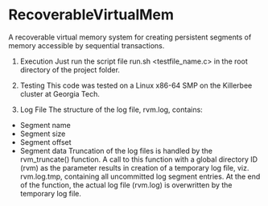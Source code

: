 RecoverableVirtualMem
=====================

A recoverable virtual memory system for creating persistent segments of memory accessible by sequential transactions.

1. Execution
Just run the script file run.sh <testfile_name.c> in the root directory of the project folder.

2. Testing
This code was tested on a Linux x86-64 SMP on the Killerbee cluster at Georgia Tech.

3. Log File
The structure of the log file, rvm.log, contains:
- Segment name
- Segment size
- Segment offset
- Segment data
Truncation of the log files is handled by the rvm_truncate() function. A call to this function with a global directory ID (rvm) as the parameter results in creation of a temporary log file, viz. rvm.log.tmp, containing all uncommitted log segment entries. At the end of the function, the actual log file (rvm.log) is overwritten by the temporary log file.